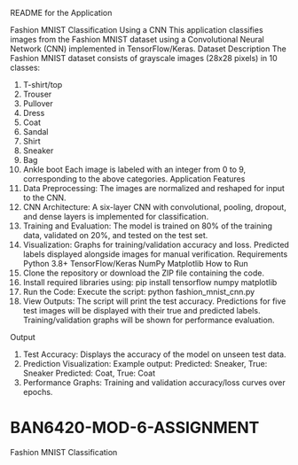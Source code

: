 README for the Application

Fashion MNIST Classification Using a CNN
This application classifies images from the Fashion MNIST dataset using a Convolutional Neural Network (CNN) implemented in TensorFlow/Keras.
Dataset Description
The Fashion MNIST dataset consists of grayscale images (28x28 pixels) in 10 classes:
1. T-shirt/top
2. Trouser
3. Pullover
4. Dress
5. Coat
6. Sandal
7. Shirt
8. Sneaker
9. Bag
10. Ankle boot
Each image is labeled with an integer from 0 to 9, corresponding to the above categories.
Application Features
1. Data Preprocessing: The images are normalized and reshaped for input to the CNN.
2. CNN Architecture: A six-layer CNN with convolutional, pooling, dropout, and dense layers is implemented for classification.
3. Training and Evaluation: The model is trained on 80% of the training data, validated on 20%, and tested on the test set.
4. Visualization:
Graphs for training/validation accuracy and loss.
Predicted labels displayed alongside images for manual verification.
Requirements
Python 3.8+
TensorFlow/Keras
NumPy
Matplotlib
How to Run
1. Clone the repository or download the ZIP file containing the code.
2.  Install required libraries using:  pip install tensorflow numpy matplotlib
3. Run the Code: Execute the script:
python fashion_mnist_cnn.py
4. View Outputs: The script will print the test accuracy.
Predictions for five test images will be displayed with their true and predicted labels.
Training/validation graphs will be shown for performance evaluation.

Output
1. Test Accuracy: Displays the accuracy of the model on unseen test data.
2. Prediction Visualization: Example output:
Predicted: Sneaker, True: Sneaker
Predicted: Coat, True: Coat
3. Performance Graphs: Training and validation accuracy/loss curves over epochs.





# BAN6420-MOD-6-ASSIGNMENT
Fashion MNIST Classification
